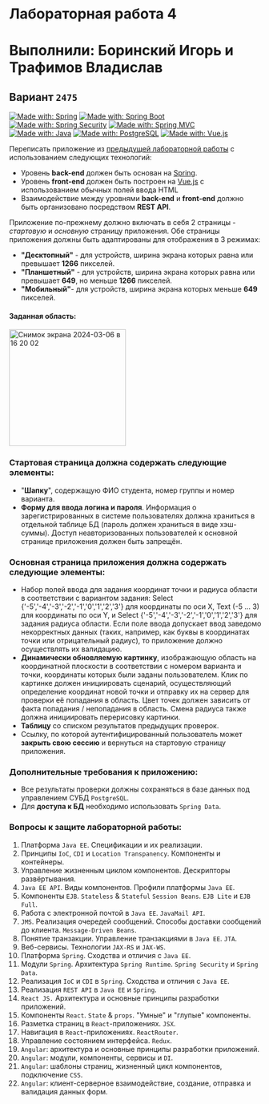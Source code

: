 # Лабораторная работа 4
# Выполнили: Боринский Игорь и Трафимов Владислав

## Вариант `2475`

[![Made with: Spring](https://img.shields.io/badge/Spring-white?style=for-the-badge&logo=spring&logoColor=6DB33F)](https://rubyonrails.org/)
[![Made with: Spring Boot](https://img.shields.io/badge/Spring%20Boot-white?style=for-the-badge&logo=springboot&logoColor=6DB33F)](https://rubyonrails.org/)
[![Made with: Spring Security](https://img.shields.io/badge/Spring%20Security-white?style=for-the-badge&logo=springsecurity&logoColor=6DB33F)](https://rubyonrails.org/) 
[![Made with: Spring MVC](https://img.shields.io/badge/Spring%20MVC-white?style=for-the-badge&logo=spring&logoColor=6DB33F)](https://spring.io/guides/gs/serving-web-content/) \
[![Made with: Java](https://img.shields.io/badge/Java-176579?style=for-the-badge&logo=coffeescript&logoColor=E78A2A)](https://www.ruby-lang.org/) 
[![Made with: PostgreSQL](https://img.shields.io/badge/PostgreSQL-4169E1?style=for-the-badge&logo=postgresql&logoColor=white)](https://rubyonrails.org/)
[![Made with: Vue.js](https://img.shields.io/badge/Vue.js-11C38C?style=for-the-badge&logo=vue.js&logoColor=2F465A)](https://rubyonrails.org/)

Переписать приложение из [предыдущей лабораторной работы](../WEB-LAB3) с использованием следующих технологий:

- Уровень **back-end** должен быть основан на [Spring](https://spring.io/).
- Уровень **front-end** должен быть построен на [Vue.js](https://vuejs.org/) с использованием обычных полей ввода HTML
- Взаимодействие между уровнями **back-end** и **front-end** должно быть организовано посредством **REST API**.

Приложение по-прежнему должно включать в себя 2 страницы - _стартовую_ и _основную_ страницу приложения. Обе страницы приложения должны быть адаптированы для отображения в 3 режимах:
- **"Десктопный"** - для устройств, ширина экрана которых равна или превышает **1266** пикселей.
- **"Планшетный"** - для устройств, ширина экрана которых равна или превышает **649**, но меньше **1266** пикселей.
- **"Мобильный"**- для устройств, ширина экрана которых меньше **649** пикселей.

#### Заданная область:
<img width="233" alt="Снимок экрана 2024-03-06 в 16 20 02" src="https://github.com/xmnlssv/WEB-Lab4/assets/114988501/3e19ea10-8cbf-4a76-b848-5a0662ba208f">

### Стартовая страница должна содержать следующие элементы:

- "**Шапку**", содержащую ФИО студента, номер группы и номер варианта.
- **Форму для ввода логина и пароля**. Информация о зарегистрированных в системе пользователях должна храниться в отдельной таблице БД (пароль должен храниться в виде хэш-суммы). Доступ неавторизованных пользователей к основной странице приложения должен быть запрещён.

### Основная страница приложения должна содержать следующие элементы:

- Набор полей ввода для задания координат точки и радиуса области в соответствии с вариантом задания: Select {'-5','-4','-3','-2','-1','0','1','2','3'} для координаты по оси X, Text (-5 ... 3) для координаты по оси Y, и Select {'-5','-4','-3','-2','-1','0','1','2','3'} для задания радиуса области. Если поле ввода допускает ввод заведомо некорректных данных (таких, например, как буквы в координатах точки или отрицательный радиус), то приложение должно осуществлять их валидацию.
- **Динамически обновляемую картинку**, изображающую область на координатной плоскости в соответствии с номером варианта и точки, координаты которых были заданы пользователем. Клик по картинке должен инициировать сценарий, осуществляющий определение координат новой точки и отправку их на сервер для проверки её попадания в область. Цвет точек должен зависить от факта попадания / непопадания в область. Смена радиуса также должна инициировать перерисовку картинки.
- **Таблицу** со списком результатов предыдущих проверок.
- Ссылку, по которой аутентифицированный пользователь может **закрыть свою сессию** и вернуться на стартовую страницу приложения.

### Дополнительные требования к приложению:

- Все результаты проверки должны сохраняться в базе данных под управлением СУБД `PostgreSQL`.
- Для **доступа к БД** необходимо использовать `Spring Data`.

### Вопросы к защите лабораторной работы:

1. Платформа `Java EE`. Спецификации и их реализации.
2. Принципы `IoC`, `CDI` и `Location Transpanency`. Компоненты и контейнеры.
3. Управление жизненным циклом компонентов. Дескрипторы развёртывания.
4. `Java EE API`. Виды компонентов. Профили платформы `Java EE`.
5. Компоненты `EJB`. `Stateless` & `Stateful` `Session Beans`. `EJB Lite` и `EJB Full`.
6. Работа с электронной почтой в `Java EE`. `JavaMail API`.
7. `JMS`. Реализация очередей сообщений. Способы доставки сообщений до клиента. `Message-Driven Beans`.
8. Понятие транзакции. Управление транзакциями в `Java EE`. `JTA`.
9. Веб-сервисы. Технологии `JAX-RS` и `JAX-WS`.
10. Платформа `Spring`. Сходства и отличия с `Java EE`.
11. Модули `Spring`. Архитектура `Spring Runtime`. `Spring Security` и `Spring Data`.
12. Реализация `IoC` и `CDI` в `Spring`. Сходства и отличия с `Java EE`.
13. Реализация `REST API` в `Java EE` и `Spring`.
14. `React JS.` Архитектура и основные принципы разработки приложений.
15. Компоненты `React`. `State` & `props`. "Умные" и "глупые" компоненты.
16. Разметка страниц в `React`-приложениях. `JSX`.
17. Навигация в `React`-приложениях. `ReactRouter`.
18. Управление состоянием интерфейса. `Redux`.
19. `Angular`: архитектура и основные принципы разработки приложений.
20. `Angular`: модули, компоненты, сервисы и `DI`.
21. `Angular`: шаблоны страниц, жизненный цикл компонентов, подключение `CSS`.
22. `Angular`: клиент-серверное взаимодействие, создание, отправка и валидация данных форм.
  
